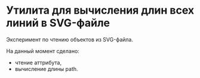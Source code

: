 Утилита для вычисления длин всех линий в SVG-файле
==================================================

Эксперимент по чтению объектов из SVG-файла.

На данный момент сделано: 
- чтение аттрибута,
- вычисление длины path.